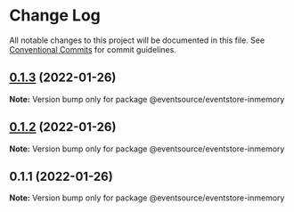 # Change Log

All notable changes to this project will be documented in this file.
See [Conventional Commits](https://conventionalcommits.org) for commit guidelines.

## [0.1.3](https://github.com/thomasvargiu/eventsource-ts/compare/@eventsource/eventstore-inmemory@0.1.2...@eventsource/eventstore-inmemory@0.1.3) (2022-01-26)

**Note:** Version bump only for package @eventsource/eventstore-inmemory





## [0.1.2](https://github.com/thomasvargiu/eventsource-ts/compare/@eventsource/eventstore-inmemory@0.1.1...@eventsource/eventstore-inmemory@0.1.2) (2022-01-26)

**Note:** Version bump only for package @eventsource/eventstore-inmemory





## 0.1.1 (2022-01-26)

**Note:** Version bump only for package @eventsource/eventstore-inmemory
